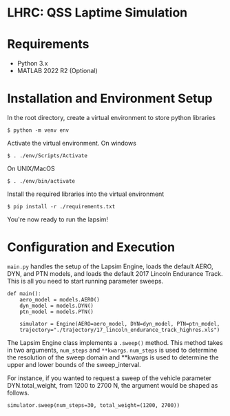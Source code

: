 # LHRC: QSS Laptime Simulation

# Requirements
 - Python 3.x
 - MATLAB 2022 R2 (Optional)

# Installation and Environment Setup
In the root directory, create a virtual environment to store python libraries
```
$ python -m venv env
```

Activate the virtual environment. On windows
```
$ . ./env/Scripts/Activate
```
On UNIX/MacOS
```
$ . ./env/bin/activate
```

Install the required libraries into the virtual environment
```
$ pip install -r ./requirements.txt
```

You're now ready to run the lapsim!

# Configuration and Execution

`main.py` handles the setup of the Lapsim Engine, loads the default AERO, DYN, and PTN models, and loads the default 2017 Lincoln Endurance Track. This is all you need to start running parameter sweeps.
```
def main():
    aero_model = models.AERO()
    dyn_model = models.DYN()
    ptn_model = models.PTN()

    simulator = Engine(AERO=aero_model, DYN=dyn_model, PTN=ptn_model, 
    trajectory="./trajectory/17_lincoln_endurance_track_highres.xls")
```

The Lapsim Engine class implements a `.sweep()` method. This method takes in two arguments, `num_steps` and `**kwargs`. `num_steps` is used to determine the resolution of the sweep domain and **kwargs is used to determine the upper and lower bounds of the sweep_interval.

For instance, if you wanted to request a sweep of the vehicle parameter DYN.total_weight, from 1200 to 2700 N, the argument would be shaped as follows.

``` 
simulator.sweep(num_steps=30, total_weight=(1200, 2700))
```